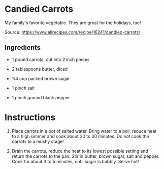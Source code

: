 



# Candied Carrots 

 
 

My family's favorite vegetable. They are great for the holidays, too! 

Source: https://www.allrecipes.com/recipe/18241/candied-carrots/ 

  

## Ingredients 



- 1 pound carrots, cut into 2 inch pieces 

- 2 tablespoons butter, diced 

- 1/4 cup packed brown sugar 

- 1 pinch salt 

- 1 pinch ground black pepper 

  

# Instructions 

  

1. Place carrots in a pot of salted water. Bring water to a boil, reduce heat to a high simmer and cook about 20 to 30 minutes. Do not cook the carrots to a mushy stage! 

2. Drain the carrots, reduce the heat to its lowest possible setting and return the carrots to the pan. Stir in butter, brown sugar, salt and pepper. Cook for about 3 to 5 minutes, until sugar is bubbly. Serve hot! 

  
